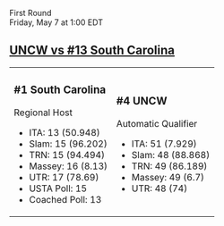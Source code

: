 First Round  
Friday, May 7 at 1:00 EDT
## [UNCW vs #13 South Carolina](https://www.ncaa.com/game/5833382) 

<table><tr><td>  

### #1 South Carolina  

Regional Host  
- ITA: 13 (50.948)  
- Slam: 15 (96.202)  
- TRN: 15 (94.494)  
- Massey: 16 (8.13)  
- UTR: 17 (78.69)  
- USTA Poll: 15  
- Coached Poll: 13  

</td><td>  

### #4 UNCW  

Automatic Qualifier  
- ITA: 51 (7.929)  
- Slam: 48 (88.868)  
- TRN: 49 (86.189)  
- Massey: 49 (6.7)  
- UTR: 48 (74)  

</td></tr></table>  
